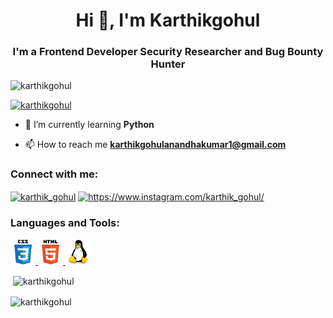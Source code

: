 <h1 align="center">Hi 👋, I'm Karthikgohul</h1>
<h3 align="center">I'm a Frontend Developer Security Researcher and Bug Bounty Hunter</h3>

<p align="left"> <img src="https://komarev.com/ghpvc/?username=karthikgohul&label=Profile%20views&color=0e75b6&style=flat" alt="karthikgohul" /> </p>

<p align="left"> <a href="https://github.com/ryo-ma/github-profile-trophy"><img src="https://github-profile-trophy.vercel.app/?username=karthikgohul" alt="karthikgohul" /></a> </p>

- 🌱 I’m currently learning **Python**

- 📫 How to reach me **karthikgohulanandhakumar1@gmail.com**

<h3 align="left">Connect with me:</h3>
<p align="left">
<a href="https://twitter.com/karthik_gohul" target="blank"><img align="center" src="https://raw.githubusercontent.com/rahuldkjain/github-profile-readme-generator/master/src/images/icons/Social/twitter.svg" alt="karthik_gohul" height="30" width="40" /></a>
<a href="https://instagram.com/https://www.instagram.com/karthik_gohul/" target="blank"><img align="center" src="https://raw.githubusercontent.com/rahuldkjain/github-profile-readme-generator/master/src/images/icons/Social/instagram.svg" alt="https://www.instagram.com/karthik_gohul/" height="30" width="40" /></a>
</p>

<h3 align="left">Languages and Tools:</h3>
<p align="left"> <a href="https://www.w3schools.com/css/" target="_blank" rel="noreferrer"> <img src="https://raw.githubusercontent.com/devicons/devicon/master/icons/css3/css3-original-wordmark.svg" alt="css3" width="40" height="40"/> </a> <a href="https://www.w3.org/html/" target="_blank" rel="noreferrer"> <img src="https://raw.githubusercontent.com/devicons/devicon/master/icons/html5/html5-original-wordmark.svg" alt="html5" width="40" height="40"/> </a> <a href="https://www.linux.org/" target="_blank" rel="noreferrer"> <img src="https://raw.githubusercontent.com/devicons/devicon/master/icons/linux/linux-original.svg" alt="linux" width="40" height="40"/> </a> </p>

<p>&nbsp;<img align="center" src="https://github-readme-stats.vercel.app/api?username=karthikgohul&show_icons=true&locale=en" alt="karthikgohul" /></p>

<p><img align="center" src="https://github-readme-streak-stats.herokuapp.com/?user=karthikgohul&" alt="karthikgohul" /></p>
